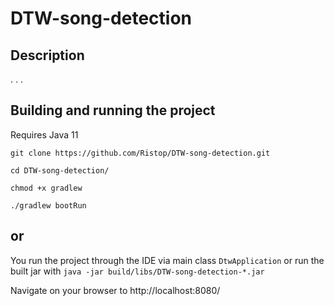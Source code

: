 # DTW-song-detection

## Description

. . .

## Building and running the project
Requires Java 11

`git clone https://github.com/Ristop/DTW-song-detection.git`

`cd DTW-song-detection/`

`chmod +x gradlew`

`./gradlew bootRun`
## or
You run the project through the IDE via main class `DtwApplication` or run the built jar with `java -jar build/libs/DTW-song-detection-*.jar`


Navigate on your browser to http://localhost:8080/